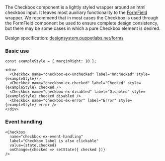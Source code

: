 The Checkbox component is a lightly styled wrapper around an html checkbox input. It leaves most auxiliary functionality to the [FormField](#form) wrapper. We recommend that in most cases the Checkbox is used through the FormField component be used to ensure complete design consistency, but there may be some cases in which a pure Checkbox element is desired.

Design specification: <a href="http://designsystem.puppetlabs.net/forms" target="_top">designsystem.puppetlabs.net/forms</a>

### Basic use

```
const exampleStyle = { marginRight: 10 };

<div>
  <Checkbox name="checkbox-ex-unchecked" label="Unchecked" style={exampleStyle}/>
  <Checkbox name="checkbox-ex-checked" label="Checked" style={exampleStyle} checked />
  <Checkbox name="checkbox-ex-disabled" label="Disabled" style={exampleStyle} checked disabled />
  <Checkbox name="checkbox-ex-error" label="Error" style={exampleStyle} error />
</div>
```

### Event handling

```
<Checkbox
  name="checkbox-ex-event-handling"
  label="Checkbox label is also clickable"
  value={state.checked}
  onChange={checked => setState({ checked })}
/>
```
